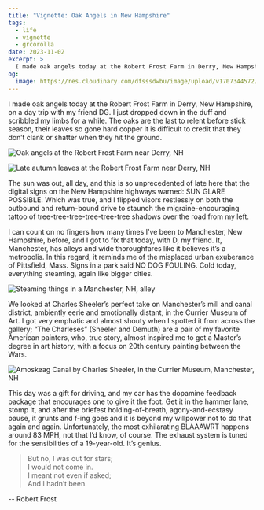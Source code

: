 ```yaml
---
title: "Vignette: Oak Angels in New Hampshire"
tags:
  - life
  - vignette
  - grcorolla
date: 2023-11-02
excerpt: >
  I made oak angels today at the Robert Frost Farm in Derry, New Hampshire, on a day trip with my friend DG. I just dropped down in the duff and scribbled my limbs for a while.
og:
  image: https://res.cloudinary.com/dfsssdwbu/image/upload/v1707344572/manchester-nh_fu9d3z.jpg
---
```


I made oak angels today at the Robert Frost Farm in Derry, New Hampshire, on a day trip with my friend DG. I just dropped down in the duff and scribbled my limbs for a while. The oaks are the last to relent before stick season, their leaves so gone hard copper it is difficult to credit that they don’t clank or shatter when they hit the ground.

![Oak angels at the Robert Frost Farm near Derry, NH](https://res.cloudinary.com/dfsssdwbu/image/upload/c_fit,w_1200/v1707344573/oak-angels_zlmu4u.jpg)

![Late autumn leaves at the Robert Frost Farm near Derry, NH](https://res.cloudinary.com/dfsssdwbu/image/upload/c_fit,w_1200/v1707344573/leaves-at-frost-farm_zvqfep.jpg)

The sun was out, all day, and this is so unprecedented of late here that the digital signs on the New Hampshire highways warned: SUN GLARE POSSIBLE. Which was true, and I flipped visors restlessly on both the outbound and return-bound drive to staunch the migraine-encouraging tattoo of tree-tree-tree-tree-tree-tree shadows over the road from my left.

I can count on no fingers how many times I’ve been to Manchester, New Hampshire, before, and I got to fix that today, with D, my friend. It, Manchester, has alleys and wide thoroughfares like it believes it’s a metropolis. In this regard, it reminds me of the misplaced urban exuberance of Pittsfield, Mass. Signs in a park said NO DOG FOULING. Cold today, everything steaming, again like bigger cities.

![Steaming things in a Manchester, NH, alley](https://res.cloudinary.com/dfsssdwbu/image/upload/c_fit,w_1200/v1707344572/manchester-nh_fu9d3z.jpg)

We looked at Charles Sheeler’s perfect take on Manchester’s mill and canal district, ambiently eerie and emotionally distant, in the Currier Museum of Art. I got very emphatic and almost shouty when I spotted it from across the gallery; “The Charleses” (Sheeler and Demuth) are a pair of my favorite American painters, who, true story, almost inspired me to get a Master’s degree in art history, with a focus on 20th century painting between the Wars.

![_Amoskeag Canal_ by Charles Sheeler, in the Currier Museum, Manchester, NH](https://res.cloudinary.com/dfsssdwbu/image/upload/c_fit,w_1200/v1707344573/amoskeag-canal_qymmmo.jpg)

This day was a gift for driving, and my car has the dopamine feedback package that encourages one to give it the foot. Get it in the hammer lane, stomp it, and after the briefest holding-of-breath, agony-and-ecstasy pause, it grunts and f-ing goes and it is beyond my willpower not to do that again and again. Unfortunately, the most exhilarating BLAAAWRT happens around 83 MPH, not that I’d know, of course. The exhaust system is tuned for the sensibilities of a 19-year-old. It’s genius.

> But no, I was out for stars;<br />
> I would not come in.<br />
> I meant not even if asked;<br />
> And I hadn’t been.

-- Robert Frost
